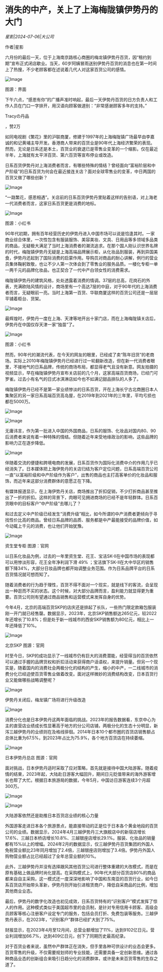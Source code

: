 # 消失的中产，关上了上海梅陇镇伊势丹的大门

*星影|2024-07-06|大公司*

作者|星影

六月份的最后一天，位于上海南京路核心商圈的梅龙镇伊势丹百货，因“租约到期”宣布正式闭店歇业。当天，60岁阿姨冒雨送别伊势丹百货的消息也在第一时间上了热搜，不少老顾客都在述说着几代人对这家百货公司的感情。

![Image](http://static.ylzbl.com/uploads/ueditor/php/upload/image/20240706/1720264309540188.png)

图源：界面

下午六点，“感恩有你”的广播声准时响起，最后一天伊势丹百货的日方负责人和工作人员在门口一字排开，用汉语向顾客做道别：“非常感谢顾客多年的支持。”

Tracyの丹品

，赞2万

如同电视剧《繁花》里的沪联商厦，修建于1997年的上海梅陇镇广场最早由李嘉诚的和记黄埔主导开发。香港商人带来的百货业是90年代上海经济繁荣的表现。然而，无论是日系还是本土，百货业的衰退已是零售业变革的一个缩影。仅在最近半年，上海就有太平洋百货、第六百货等宣布停业或改造。

日系百货伊势丹对上海消费者而言，有哪些特殊的情结？曾经面向“富裕阶层和中产阶级”的日系百货为何会在最近接连关店？面对全球零售业的变革，中日两国的百货又做了哪些创新？

![Image](http://static.ylzbl.com/uploads/ueditor/php/upload/image/20240706/1720264310523343.jpeg)

“一路繁花，感恩相遇”。关店前的日系百货伊势丹里贴着这样的告别语，对上海老一代消费者而言，这家日系百货更是消费的地标。

![Image](http://static.ylzbl.com/uploads/ueditor/php/upload/image/20240706/1720264310253482.jpeg)

图源：小红书

90年代初期，拥有百年经营历史的伊势丹进入中国市场可以说是恰逢其时。一家商业综合体里，一次性包含有服装服饰、美容美妆、文具、日用品等多领域多品类的商品，无疑极大满足了当时上海消费者的潮流追求。在那个国人刚认识世界名牌的时代，梅陇镇伊势丹无疑是上海高端品牌展示柜，从化妆品到服装，再到异国美食，伊势丹还起到了国际消费的启蒙作用。导购员对商品的耐心讲解，例行的营业员集体鞠躬致敬，也让不少人第一次体会到了零售业的服务品质。一楼化专柜一单一两千元的品牌化妆品，也正契合了一代中产白领女性的消费需求。

梅陇镇伊势丹的建筑风格，处处透露着消费的情调。37层的总高，花岗石的外表，充满欧陆风情的设计，商场里有一个高达7层的中庭，对于90年代的上海消费者而言，无疑眼前一亮。当时上海第一百货、华联商厦这样的百货公司还是一层层平铺着柜台、货架。

![Image](http://static.ylzbl.com/uploads/ueditor/php/upload/image/20240706/1720264311492781.jpeg)

最辉煌时，伊势丹一度在上海、天津等地开出十家门店，而在上海梅陇镇关店后，伊势丹在中国仅存天津一家“独苗”了。

![Image](http://static.ylzbl.com/uploads/ueditor/php/upload/image/20240706/1720264312317682.jpeg)

图源：小红书

然而，90年代的潮流代表，在今天的网友的眼里，已经成了卖“陈年旧货”的老商场。实际上2010年梅陇镇伊势丹已经进行过一轮翻新改造，但在新一代消费者眼里，不接地气的日系品牌，传统的商场布局，都显得老气且没有新意。网友拍摄的视频显示，早在梅陇镇伊势丹宣布关店前的几个月，这家高端百货商场，已经门可罗雀。过去小有名气的日式冰淇淋店如今也不如满记甜品排队的人多了。

梅陇镇伊势丹已经不是第一家业绩惨淡的日系百货，开在上海长宁古北商圈日本人集聚区的另一家日系高端百货高岛屋，在2019年到2021年的三年里，平均亏损也都在5000万。

![Image](http://static.ylzbl.com/uploads/ueditor/php/upload/image/20240706/1720264312575758.jpeg)

![Image](http://static.ylzbl.com/uploads/ueditor/php/upload/image/20240706/1720264313666973.jpeg)

无庸讳言，作为第一批进入中国的外国商品，日系的服饰、化妆品对国内80、90后消费者来说有着一种特殊的情结。但随着近年来受地缘政治的影响，这些品牌的影响力正在逐步降低。

![Image](http://static.ylzbl.com/uploads/ueditor/php/upload/image/20240706/1720264314850665.jpeg)

伴随着交流的便捷和跨境电商的发展，日系百货作为国际化消费中介的作用几乎已经消失了。日本媒体把上海伊势丹的关店归结为客户定位问题，日系高端百货公司一直“以富裕阶级和中产阶级作为客户”，出售的商品也主打高客单价的化妆品和服饰，而近年来这部分消费群体的意愿正在下降。

有媒体报道显示，在上海伊势丹关店，商场推出了折扣促销，不少打折商品甚至推出了一折的折扣。这样的背景下，肉眼可见拥进商场的已经不是年轻群体。日系百货眼中的目标客户“中产阶级”去哪儿了？

和过去定义中产阶级已经发生“消费升级”相比，如今所谓的中产消费者更倾向于寻找性价比高的商品。曾经日系品牌的品质、服务都是中产最能接受的品牌价值，如今动辄上千元的消费，也让他们开始犹豫。

![Image](http://static.ylzbl.com/uploads/ueditor/php/upload/image/20240706/1720264315191142.jpeg)

资生堂专柜 图源：官网

以日系化妆品为例，过去的一年里资生堂、花王、宝洁SK-II在中国市场的表现都可以用惨淡形容，花王全年净利润下滑 49% ；宝洁旗下SK-II在大中华区的销售额下降34%，大部分日妆品牌也都开始调整业务范围。作为日系品牌平台的日系百货情况就可想而知了。

随着消费者的行为趋于理性，百货不得不面对一个现实，就是线下的客流，会呈现出一种逛而不买的状态。这个时候，对大部分品牌而言，盈利能力就显得更为重要。百货公司则有望通过商品销售和运营模式来发挥自身的优势。

今年4月，北京的高端百货SKP的店庆还是排起了长队，一些热门限定款箱包服装刚一开门就已经售罄。数据显示，2023年，北京SKP销售额达265亿元，较2022年还增长了10.8%；但是处于新一线城市的西安SKP销售额为80亿元，相比上一年还降低了10%。

![Image](http://static.ylzbl.com/uploads/ueditor/php/upload/image/20240706/1720264315638901.jpeg)

北京SKP 图源：官网

时至今日，SKP的成功显示了一线城市仍有巨大的消费潜能，经营得当的百货依然可以通过手握的品牌货权和折扣活动来获得商户话语权，来提升销量。但另一个现实是，随着国内的消费社会两极分化的结构的产生，缩小的中产，一二线城市的消费分化已经迫使百货零售业做着改变。面对这样微妙的消费结构改变，日本百货行业又能做哪些战略调整呢？

![Image](http://static.ylzbl.com/uploads/ueditor/php/upload/image/20240706/1720264316499355.jpeg)

伊势丹关闭后，梅龙镇广场将进行升级改造

![Image](http://static.ylzbl.com/uploads/ueditor/php/upload/image/20240706/1720264316739199.jpeg)

消费分化也是日本伊势丹这两年面临的挑战。2023年的报告数据看，东京中心为主的直营店业绩成长性显著高于地方的分公司店铺，两极分化的生态十分明显，新泻三越伊势丹的业绩则在及格线徘徊。2014年日本10个都市圈的百货店销售额占总体比重为67.5%，到2023年占比为75.9%，各个地方百货店在持续萎缩。

![Image](http://static.ylzbl.com/uploads/ueditor/php/upload/image/20240706/1720264317113918.jpeg)

日本伊势丹总店 图源：官网

面对挑战，日本伊势丹适时采取了应对策略，首先就是接待中国大陆游客。随着疫情的结束，2023年起，大陆赴日游客大幅回升，期间日元贬值带来的海外游客增长也帮了大忙。根据日本旅游局的数据，今年5月，中国访日游客连续3个月超300万。

![Image](http://static.ylzbl.com/uploads/ueditor/php/upload/image/20240706/1720264318558792.jpeg)

![Image](http://static.ylzbl.com/uploads/ueditor/php/upload/image/20240706/1720264318641234.jpeg)

大陆游客依然还是助推日本百货店业绩的核心力量

外国游客走进日本各个旅游景点，能直接带动的正是位于日本各个黄金地段的百货公司的业绩。数据显示，2024年4月三越伊势丹三大旗舰店中的新宿店增长17.6%、三越日本桥店增长10.8%、三越银座店增长29.1%。服装、化妆品的销量都有15%以上的增幅。2024年2月的数据显示，仅三越伊势丹百货集团的外国人免税营业额比23年同月增加了2.4倍，三越银座店则增加了3.4倍。伊势丹外国人购物营业额占比已经超过了全年总营业额的10%。

此外，三越伊势丹并没有选择跟风其他百货公司进行整体重建的大改模式，而是在原有基础上做品牌时尚化提高。在采购模式上，90年代大部分百货店80%的商品都来自自主采购，这一模式还一度深深地影响了中国和东南亚的百货行业，如今日系百货店开始带头革新，伊势丹则开始引进租赁商户，降低自采商品的比例，增加其他商业业态。

最后，伊势丹的数字化改造也初见成效，日系百货特有的“识别客户”模式发挥了惊人的作用。这种模式类似于美国超市里的会员制，是针对专用信用卡顾客、高级会员顾客等核心注册客户设定专门的服务，包括会员打折、免费包装等服务。三越伊势丹表示，在2023年，“识别客户”群体已经扩大到了75%。

财报显示，在2023年4月至12月间，总营业额增加了11%，达到9102亿日元。营业利润增加66.7%，达到409亿日元，创下了同期历史最高纪录。

对于百货业者来说，虽然中产群体正在消失，但手里各种可供设计的业态会更多。百货零售的升级，不仅需要规划师的专业技能，还需要具备一定创新思维。通过各种商品业态的创新组合来吸引日趋分化的消费群体，或许是未来百货零售的生存之道了。

